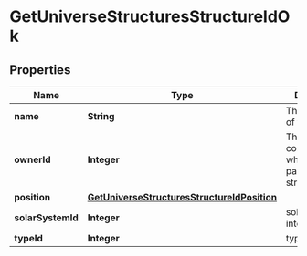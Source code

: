 
# GetUniverseStructuresStructureIdOk

## Properties
Name | Type | Description | Notes
------------ | ------------- | ------------- | -------------
**name** | **String** | The full name of the structure | 
**ownerId** | **Integer** | The ID of the corporation who owns this particular structure | 
**position** | [**GetUniverseStructuresStructureIdPosition**](GetUniverseStructuresStructureIdPosition.md) |  |  [optional]
**solarSystemId** | **Integer** | solar_system_id integer | 
**typeId** | **Integer** | type_id integer |  [optional]



